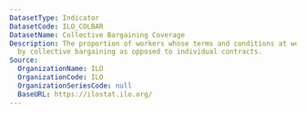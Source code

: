 ```yaml
---
DatasetType: Indicator
DatasetCode: ILO_COLBAR
DatasetName: Collective Bargaining Coverage
Description: The proportion of workers whose terms and conditions at work are determined
  by collective bargaining as opposed to individual contracts.
Source:
  OrganizationName: ILO
  OrganizationCode: ILO
  OrganizationSeriesCode: null
  BaseURL: https://ilostat.ilo.org/
---
```


